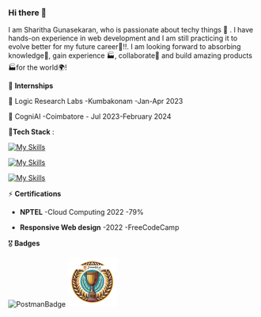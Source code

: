 ### Hi there 👋

I am Sharitha Gunasekaran, who is passionate about techy things 📠 . I have  hands-on experience in web development and I am still practicing it to evolve better for my future career🧿!!.
I am looking forward to absorbing knowledge🧠, gain experience 🏭, collaborate🤝 and build amazing products 🏭for the world🌍!


🌱 **Internships**

🧿 Logic Research Labs -Kumbakonam -Jan-Apr 2023

🧿 CogniAI -Coimbatore - Jul 2023-February 2024


🔧**Tech Stack** : 

  [![My Skills](https://skillicons.dev/icons?i=html,css,js&perline=4)](https://skillicons.dev)

  [![My Skills](https://skillicons.dev/icons?i=laravel,angular,bootstrap&perline=3)](https://skillicons.dev)

  [![My Skills](https://skillicons.dev/icons?i=mysql,mongodb,java,py,&perline=4)](https://skillicons.dev)
  
⚡ **Certifications**
  - **NPTEL** -Cloud Computing 2022 -79%

  - **Responsive Web design** -2022 -FreeCodeCamp

🎖 **Badges**
<div style="display:flex; align-items:center; gap: 10px;' align='center'">
<div>
    <img src="https://raw.githubusercontent.com/GSSoC24/Postman-Challenge/main/docs/assets/Postman%20White.png" width="100px" height="100px" alt="PostmanBadge" /> 
    <img src="https://github.com/girlscript/gssoc-website-new/blob/main/public/badges/5.png" width="100px" height="100px" alt="ChampionBadge" />
</div>

